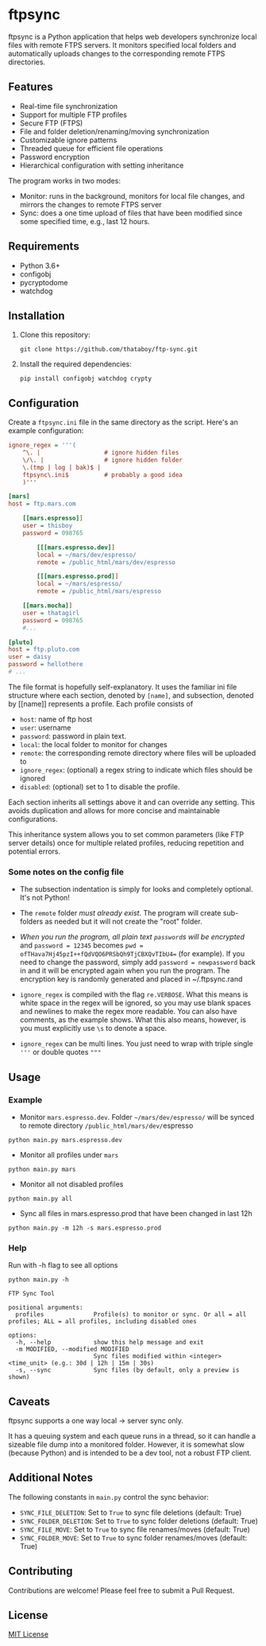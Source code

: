 # ftpsync

ftpsync is a Python application that helps web developers synchronize local files with remote FTPS servers. It monitors specified local folders and automatically uploads changes to the corresponding remote FTPS directories.

## Features

- Real-time file synchronization
- Support for multiple FTP profiles
- Secure FTP (FTPS)
- File and folder deletion/renaming/moving synchronization
- Customizable ignore patterns
- Threaded queue for efficient file operations
- Password encryption
- Hierarchical configuration with setting inheritance

The program works in two modes:

- Monitor: runs in the background, monitors for local file changes, and mirrors the changes to remote FTPS server
- Sync: does a one time upload of files that have been modified since some specified time, e.g., last 12 hours.

## Requirements

- Python 3.6+
- configobj
- pycryptodome
- watchdog

## Installation

1. Clone this repository:
   ```
   git clone https://github.com/thataboy/ftp-sync.git
   ```

2. Install the required dependencies:
   ```
   pip install configobj watchdog crypty
   ```

## Configuration

Create a `ftpsync.ini` file in the same directory as the script. Here's an example configuration:

```ini
ignore_regex = '''(
    ^\. |                  # ignore hidden files
    \/\. |                 # ignore hidden folder
    \.(tmp | log | bak)$ |
    ftpsync\.ini$          # probably a good idea
    )'''

[mars]
host = ftp.mars.com

    [[mars.espresso]]
    user = thisboy
    password = 098765

        [[[mars.espresso.dev]]
        local = ~/mars/dev/espresso/
        remote = /public_html/mars/dev/espresso

        [[[mars.espresso.prod]]
        local = ~/mars/espresso/
        remote = /public_html/mars/espresso

    [[mars.mocha]]
    user = thatagirl
    password = 098765
    #...

[pluto]
host = ftp.pluto.com
user = daisy
password = hellothere
# ...

```

The file format is hopefully self-explanatory. It uses the familiar ini file structure where each section, denoted by `[name]`, and subsection, denoted by [[name]] represents a profile. Each profile consists of

- `host`: name of ftp host
- `user`: username
- `password`: password in plain text.
- `local`: the local folder to monitor for changes
- `remote`: the corresponding remote directory where files will be uploaded to
- `ignore_regex`: (optional) a regex string to indicate which files should be ignored
- `disabled`: (optional) set to 1 to disable the profile.

Each section inherits all settings above it and can override any setting. This avoids duplication and allows for more concise and maintainable configurations.

This inheritance system allows you to set common parameters (like FTP server details) once for multiple related profiles, reducing repetition and potential errors.

### Some notes on the config file

- The subsection indentation is simply for looks and completely optional. It's not Python!

- The `remote` folder *must already exist*. The program will create sub-folders as needed but it will not create the "root" folder.

- *When you run the program, all plain text `password`s will be encrypted* and `password = 12345` becomes `pwd = ofTHava7Hj45pzI++fQdVQO6PRSbQh9TjCBXQvTIbU4=` (for example). If you need to change the password, simply add `password = newpassword` back in and it will be encrypted again when you run the program. The encryption key is randomly generated and placed in ~/.ftpsync.rand

- `ignore_regex` is compiled with the flag `re.VERBOSE`. What this means is white space in the regex will be ignored, so you may use blank spaces and newlines to make the regex more readable. You can also have comments, as the example shows. What this also means, however, is you must explicitly use `\s` to denote a space.

- `ignore_regex` can be multi lines. You just need to wrap with triple single `'''` or double quotes `"""`

## Usage

### Example

- Monitor `mars.espresso.dev`. Folder `~/mars/dev/espresso/` will be synced to remote directory `/public_html/mars/dev/`espresso
```
python main.py mars.espresso.dev
```

- Monitor all profiles under `mars`
```
python main.py mars
```

- Monitor all not disabled profiles
```
python main.py all
```

- Sync all files in mars.espresso.prod that have been changed in last 12h
```
python main.py -m 12h -s mars.espresso.prod
```

### Help

Run with -h flag to see all options

```
python main.py -h

FTP Sync Tool

positional arguments:
  profiles              Profile(s) to monitor or sync. Or all = all profiles; ALL = all profiles, including disabled ones

options:
  -h, --help            show this help message and exit
  -m MODIFIED, --modified MODIFIED
                        Sync files modified within <integer><time_unit> (e.g.: 30d | 12h | 15m | 30s)
  -s, --sync            Sync files (by default, only a preview is shown)
```

## Caveats

ftpsync supports a one way local -> server sync only.

It has a queuing system and each queue runs in a thread, so it can handle a sizeable file dump into a monitored folder. However, it is somewhat slow (because Python) and is intended to be a dev tool, not a robust FTP client.

## Additional Notes

The following constants in `main.py` control the sync behavior:

- `SYNC_FILE_DELETION`: Set to `True` to sync file deletions (default: True)
- `SYNC_FOLDER_DELETION`: Set to `True` to sync folder deletions (default: True)
- `SYNC_FILE_MOVE`: Set to `True` to sync file renames/moves (default: True)
- `SYNC_FOLDER_MOVE`: Set to `True` to sync folder renames/moves (default: True)

## Contributing

Contributions are welcome! Please feel free to submit a Pull Request.

## License

[MIT License](LICENSE)


